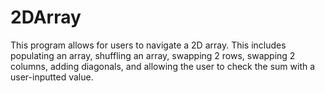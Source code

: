 # 2DArray
This program allows for users to navigate a 2D array.
This includes populating an array, shuffling an array, swapping 2 rows, swapping
2 columns, adding diagonals, and allowing the user to check the sum with a 
user-inputted value. 
